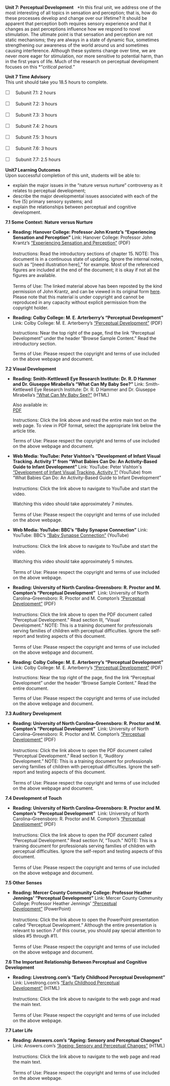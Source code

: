 **Unit 7: Perceptual Development** <span id="7"></span> 
*In this final unit, we address one of the most interesting of all
topics in sensation and perception; that is, how do these processes
develop and change over our lifetime? It should be apparent that
perception both requires sensory experience and that it changes as past
perceptions influence how we respond to novel stimulation. The ultimate
point is that sensation and perception are not static mechanisms; they
are always in a state of dynamic flux, sometimes strengthening our
awareness of the world around us and sometimes causing interference.
Although these systems change over time, we are never more eager for
stimulation, nor more sensitive to potential harm, than in the first
years of life. Much of the research on perceptual development focuses on
this *“*critical period.*”

**Unit 7 Time Advisory**  
This unit should take you 18.5 hours to complete.  
  
 <span dir="LTR"><span
style="color: rgb(85, 85, 85); font-family: 'Myriad Pro', 'Gill Sans', 'Gill Sans MT', Calibri, sans-serif; font-size: 16px; line-height: 21px; text-align: left; -webkit-text-size-adjust: none; ">☐
   </span>Subunit 7.1: 2 hours</span>  
  
 <span dir="LTR"><span
style="color: rgb(85, 85, 85); font-family: 'Myriad Pro', 'Gill Sans', 'Gill Sans MT', Calibri, sans-serif; font-size: 16px; line-height: 21px; text-align: left; -webkit-text-size-adjust: none; ">☐
   </span>Subunit 7.2: 3 hours</span>  
  
 <span dir="LTR"><span
style="color: rgb(85, 85, 85); font-family: 'Myriad Pro', 'Gill Sans', 'Gill Sans MT', Calibri, sans-serif; font-size: 16px; line-height: 21px; text-align: left; -webkit-text-size-adjust: none; ">☐
   </span>Subunit 7.3: 3 hours</span>  
  
 <span dir="LTR"><span
style="color: rgb(85, 85, 85); font-family: 'Myriad Pro', 'Gill Sans', 'Gill Sans MT', Calibri, sans-serif; font-size: 16px; line-height: 21px; text-align: left; -webkit-text-size-adjust: none; ">☐
   </span>Subunit 7.4: 2 hours</span>  
  
 <span dir="LTR"><span
style="color: rgb(85, 85, 85); font-family: 'Myriad Pro', 'Gill Sans', 'Gill Sans MT', Calibri, sans-serif; font-size: 16px; line-height: 21px; text-align: left; -webkit-text-size-adjust: none; ">☐
   </span>Subunit 7.5: 3 hours</span>  
  
 <span dir="LTR"><span
style="color: rgb(85, 85, 85); font-family: 'Myriad Pro', 'Gill Sans', 'Gill Sans MT', Calibri, sans-serif; font-size: 16px; line-height: 21px; text-align: left; -webkit-text-size-adjust: none; ">☐
   </span>Subunit 7.6: 3 hours</span>  
  
 <span dir="LTR"><span
style="color: rgb(85, 85, 85); font-family: 'Myriad Pro', 'Gill Sans', 'Gill Sans MT', Calibri, sans-serif; font-size: 16px; line-height: 21px; text-align: left; -webkit-text-size-adjust: none; ">☐
   </span>Subunit 7.7: 2.5 hours</span>

**Unit7 Learning Outcomes**  
Upon successful completion of this unit, students will be able to:

-   explain the major issues in the “nature versus nurture” controversy
    as it relates to perceptual development;
-   describe the major developmental issues associated with each of the
    five (5) primary sensory systems; and
-   explain the relationships between perceptual and cognitive
    development.

**7.1 Some Context: Nature versus Nurture** <span id="7.1"></span> 
-   **Reading: Hanover College: Professor John Krantz’s “Experiencing
    Sensation and Perception”**
    Link: Hanover College: Professor John Krantz’s [“Experiencing
    Sensation and
    Perception”](http://www.saylor.org/site/wp-content/uploads/2014/05/PSYCH306-Experiencing-Sensation-and-Perception-Chapter-15.pdf) (PDF)  
        
     Instructions: Read the introductory sections of chapter 15. NOTE:
    This document is in a continuous state of updating. Ignore the
    internal notes, such as “[need illustration here],” for example.
    Most of the referenced figures are included at the end of the
    document; it is okay if not all the figures are available.  
        
     Terms of Use: The linked material above has been reposted by the
    kind permission of John Krantz, and can be viewed in its original
    form [here](http://psych.hanover.edu/classes/sensation/). Please
    note that this material is under copyright and cannot be reproduced
    in any capacity without explicit permission from the copyright
    holder.

-   **Reading: Colby College: M. E. Arterberry’s “Perceptual
    Development”**
    Link: Colby College: M. E. Arterberry’s [“Perceptual
    Development”](http://www.elsevierdirect.com/brochures/Infant/overview.html) (PDF)  
      
     Instructions: Near the top right of the page, find the link
    “Perceptual Development” under the header “Browse Sample
    Content.” Read the introductory section.  
      
     Terms of Use: Please respect the copyright and terms of use
    included on the above webpage and document.

**7.2 Visual Development** <span id="7.2"></span> 
-   **Reading: Smith-Kettlewell Eye Research Institute: Dr. R. D Hammer
    and Dr. Giuseppe Mirabella’s “What Can My Baby See?”**
    Link: Smith-Kettlewell Eye Research Institute: Dr. R. D Hammer and
    Dr. Giuseppe Mirabella’s [“What Can My Baby
    See?”](http://www.ski.org/Vision/babyvision.html?id=10) (HTML)  
      
     Also available in:  
     [PDF](http://www.ski.org/Vision/babyvision.pdf)  
      
     Instructions: Click the link above and read the entire main text on
    the web page. To view in PDF format, select the appropriate link
    below the article title.  
      
     Terms of Use: Please respect the copyright and terms of use
    included on the above webpage and document.

-   **Web Media: YouTube: Peter Vishton's “Development of Infant Visual
    Tracking. Activity 1” from “What Babies Can Do: An Activity-Based
    Guide to Infant Development”**
    Link: YouTube: Peter Vishton's [“Development of Infant Visual
    Tracking. Activity
    1](http://www.youtube.com/watch?v=cCFzqcje838&feature=related)[”](http://www.youtube.com/watch?v=cCFzqcje838&feature=related) (YouTube)
    from “What Babies Can Do: An Activity-Based Guide to Infant
    Development”   
        
     Instructions: Click the link above to navigate to YouTube and start
    the video.   
      
     Watching this video should take approximately 7 minutes.  
        
     Terms of Use: Please respect the copyright and terms of use
    included on the above webpage.

-   **Web Media: YouTube: BBC’s “Baby Synapse Connection”**
    Link: YouTube: BBC’s [“Baby Synapse
    Connection”](http://www.youtube.com/watch?v=8J-JflThHks) (YouTube)  
        
     Instructions: Click the link above to navigate to YouTube and start
    the video.   
      
     Watching this video should take approximately 5 minutes.  
        
     Terms of Use: Please respect the copyright and terms of use
    included on the above webpage.

-   **Reading: University of North Carolina-Greensboro: R. Proctor and
    M. Compton’s “Perceptual Development”**
     Link: University of North Carolina–Greensboro: R. Proctor and M.
    Compton’s [“Perceptual
    Development”](http://center.uncg.edu/content/v2/m3/m3_learner.pdf) (PDF)  
        
     Instructions: Click the link above to open the PDF document called
    “Perceptual Development.” Read section III, “Visual
    Development.” NOTE: This is a training document for professionals
    serving families of children with perceptual difficulties. Ignore
    the self-report and testing aspects of this document.  
        
     Terms of Use: Please respect the copyright and terms of use
    included on the above webpage and document.

-   **Reading: Colby College: M. E. Arterberry’s “Perceptual
    Development”**
    Link: Colby College: M. E. Arterberry’s [“Perceptual
    Development”](http://www.elsevierdirect.com/brochures/Infant/PDFs/Perceptual%20development.pdf) (PDF)  
      
     Instructions: Near the top right of the page, find the link
    “Perceptual Development” under the header “Browse Sample
    Content.” Read the entire document.  
      
     Terms of Use: Please respect the copyright and terms of use
    included on the above webpage and document.

**7.3 Auditory Development** <span id="7.3"></span> 
-   **Reading: University of North Carolina–Greensboro: R. Proctor and
    M. Compton’s “Perceptual Development”**
     Link: University of North Carolina–Greensboro: R. Proctor and M.
    Compton’s [“Perceptual
    Development”](http://center.uncg.edu/content/v2/m3/m3_learner.pdf) (PDF)  
        
     Instructions: Click the link above to open the PDF document called
    “Perceptual Development.” Read section II, “Auditory
    Development.” NOTE: This is a training document for professionals
    serving families of children with perceptual difficulties. Ignore
    the self-report and testing aspects of this document.  
        
     Terms of Use: Please respect the copyright and terms of use
    included on the above webpage and document.

**7.4 Development of Touch** <span id="7.4"></span> 
-   **Reading: University of North Carolina–Greensboro: R. Proctor and
    M. Compton’s “Perceptual Development”**
     Link: University of North Carolina–Greensboro: R. Proctor and M.
    Compton’s [“Perceptual
    Development”](http://center.uncg.edu/content/v2/m3/m3_learner.pdf) (PDF)  
        
     Instructions: Click the link above to open the PDF document called
    “Perceptual Development.” Read section IV, “Touch.” NOTE: This is a
    training document for professionals serving families of children
    with perceptual difficulties. Ignore the self-report and testing
    aspects of this document.  
        
     Terms of Use: Please respect the copyright and terms of use
    included on the above webpage and document.

**7.5 Other Senses** <span id="7.5"></span> 
-   **Reading: Mercer County Community College: Professor Heather
    Jennings’ “Perceptual Development”**
    Link: Mercer County Community College: Professor Heather
    Jennings’ [“Perceptual
    Development”](http://www.mccc.edu/~jenningh/Courses/documents/) (PowerPoint)  
        
     Instructions: Click the link above to open the PowerPoint
    presentation called “Perceptual Development.” Although the entire
    presentation is relevant to section 7 of this course, you should pay
    special attention to slides \#5 through \#11.  
        
     Terms of Use: Please respect the copyright and terms of use
    included on the above webpage and document.

**7.6 The Important Relationship Between Perceptual and Cognitive
Development** <span id="7.6"></span> 
-   **Reading: Livestrong.com’s “Early Childhood Perceptual
    Development”**
    Link: Livestrong.com’s [“Early Childhood Perceptual
    Development”](http://www.livestrong.com/article/74546-early-childhood-perceptual-development/) (HTML)  
        
     Instructions: Click the link above to navigate to the web page and
    read the main text.  
        
     Terms of Use: Please respect the copyright and terms of use
    included on the above webpage.

**7.7 Later Life** <span id="7.7"></span> 
-   **Reading: Answers.com’s “Ageing: Sensory and Perceptual Changes”**
    Link: Answers.com’s [“Ageing: Sensory and Perceptual
    Changes”](http://www.answers.com/topic/ageing-sensory-and-perceptual-changes) (HTML)  
        
     Instructions: Click the link above to navigate to the web page and
    read the main text.  
        
     Terms of Use: Please respect the copyright and terms of use
    included on the above webpage.


